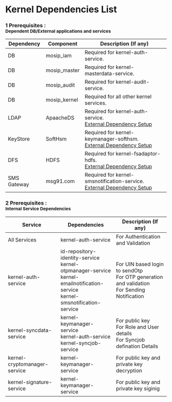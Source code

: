 # Kernel Dependencies List

### 1 Prerequisites : <br><sub>Dependent DB/External applications and services</sub></br>
Dependency|Component|Description (If any)
-----|--------------|----------------
DB|mosip_iam|Required for kernel-auth-service.
DB|mosip_master|Required for kernel-masterdata-service.
DB|mosip_audit|Required for kernel-audit-service.
DB|mosip_kernel|Required for all other kernel services.
LDAP|ApaacheDS|Required for kernel-auth-service. <br> [External Dependency Setup](https://github.com/mosip/mosip-docs/wiki/Getting-Started#65-steps-to-install-and-configuration-ldap)
KeyStore|SoftHsm|Required for kernel-keymanager-softhsm. <br> [External Dependency Setup](https://github.com/mosip/mosip-docs/wiki/Getting-Started#67-steps-to-deploy-kernel-key-manager-service)
DFS|HDFS|Required for kernel-fsadaptor-hdfs. <br> [External Dependency Setup](https://github.com/mosip/mosip-docs/wiki/Getting-Started#66-steps-to-install-and-configuration-hdfs)
SMS Gateway|msg91.com|Required for kernel-smsnotification-service. <br> [External Dependency Setup](https://github.com/mosip/mosip-docs/wiki/Getting-Started#68-sms-gateway-configuration)



### 2 Prerequisites : <br><sub>Internal Service Dependencies</sub></br>
Service|Dependencies|Description (If any)
-------|--------------|----------------
All Services|kernel-auth-service|For Authentication and Validation
kernel-auth-service| id-repository-identity-service <br> kernel-otpmanager-service <br> kernel-emailnotification-service <br> kernel-smsnotification-service| For UIN based login to sendOtp <br> For OTP generation and validation <br> For Sending Notification
kernel-syncdata-service|kernel-keymanager-service <br> kernel-auth-service <br> kernel-syncjob-service|For public key <br> For  Role and User details <br> For Syncjob defination Details
kernel-cryptomanager-service|kernel-keymanager-service| For public key and private key decryption
kernel-signature-service|kernel-keymanager-service|For public key and private key siginig


